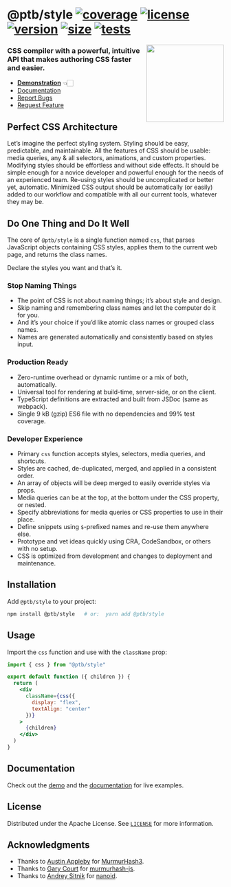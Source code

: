 # @ptb/style [![coverage][coverageSvg]][coverage] [![license][licenseSvg]][license] [![version][versionSvg]][version] [![size][sizeSvg]][size] [![tests][testsSvg]][tests]

<img align="right" alt="" height="180" src="docs/logo.svg" width="180" />

### CSS compiler with a powerful, intuitive API that makes authoring CSS faster and easier.

- [**Demonstration**][demo] 👈🏻
- [Documentation][docs]
- [Report Bugs][bugs]
- [Request Feature][talk]

## Perfect CSS Architecture

Let’s imagine the perfect styling system. Styling should be easy, predictable, and maintainable. All the features of CSS should be usable: media queries, any & all selectors, animations, and custom properties. Modifying styles should be effortless and without side effects. It should be simple enough for a novice developer and powerful enough for the needs of an experienced team. Re-using styles should be uncomplicated or better yet, automatic. Minimized CSS output should be automatically (or easily) added to our workflow and compatible with all our current tools, whatever they may be.

## Do One Thing and Do It Well

The core of `@ptb/style` is a single function named `css`, that parses JavaScript objects containing CSS styles, applies them to the current web page, and returns the class names.

Declare the styles you want and that’s it.

### Stop Naming Things

- The point of CSS is not about naming things; it’s about style and design.
- Skip naming and remembering class names and let the computer do it for you.
- And it’s your choice if you’d like atomic class names or grouped class names.
- Names are generated automatically and consistently based on styles input.

### Production Ready

- Zero-runtime overhead or dynamic runtime or a mix of both, automatically.
- Universal tool for rendering at build-time, server-side, or on the client.
- TypeScript definitions are extracted and built from JSDoc (same as webpack).
- Single 9 kB (gzip) ES6 file with no dependencies and 99% test coverage.

### Developer Experience

- Primary `css` function accepts styles, selectors, media queries, and shortcuts.
- Styles are cached, de-duplicated, merged, and applied in a consistent order.
- An array of objects will be deep merged to easily override styles via props.
- Media queries can be at the top, at the bottom under the CSS property, or nested.
- Specify abbreviations for media queries or CSS properties to use in their place.
- Define snippets using `$`-prefixed names and re-use them anywhere else.
- Prototype and vet ideas quickly using CRA, CodeSandbox, or others with no setup.
- CSS is optimized from development and changes to deployment and maintenance.

## Installation

Add `@ptb/style` to your project:

```sh
npm install @ptb/style   # or:  yarn add @ptb/style
```

## Usage

Import the `css` function and use with the `className` prop:

```jsx
import { css } from "@ptb/style"

export default function ({ children }) {
  return (
    <div
      className={css({
        display: "flex",
        textAlign: "center"
      })}
    >
      {children}
    </div>
  )
}
```

## Documentation

Check out the [demo][demo] and the [documentation][docs] for live examples.

## License

Distributed under the Apache License. See [`LICENSE`](LICENSE) for more information.

## Acknowledgments

- Thanks to [Austin Appleby](https://github.com/aappleby) for [MurmurHash3](https://github.com/aappleby/smhasher).
- Thanks to [Gary Court](https://github.com/garycourt) for [murmurhash-js](https://github.com/garycourt/murmurhash-js).
- Thanks to [Andrey Sitnik](https://github.com/ai) for [nanoid](https://github.com/ai/nanoid/blob/main/non-secure/index.js).

[coverage]: https://coveralls.io/github/ptb/style
[coverageSvg]: https://img.shields.io/coveralls/github/ptb/style?color=696
[license]: https://choosealicense.com/licenses/apache-2.0/
[licenseSvg]: https://img.shields.io/npm/l/@ptb/style?color=696
[version]: https://www.npmjs.com/package/@ptb/style
[versionSvg]: https://img.shields.io/npm/v/@ptb/style?color=696&label=version
[size]: https://bundlephobia.com/package/@ptb/style
[sizeSvg]: https://img.shields.io/bundlephobia/minzip/@ptb/style?color=696&label=gzip+size
[tests]: https://github.com/ptb/style/actions/workflows/tests.yml
[testsSvg]: https://github.com/ptb/style/actions/workflows/tests.yml/badge.svg
[docs]: https://ptb.dev/style/#toc=1
[bugs]: https://github.com/ptb/style/issues
[talk]: https://github.com/ptb/style/discussions

[demo]: https://ptb.dev/style/demo/?x=createElement%28%0A++%22span%22%2C%0A++%7B%0A++++className%3A+css%28%7B%0A++++++bg%3A+%22%239c9%22%2C%0A++++++color%3A+%22%23333%22%2C%0A++++++p%3A+%224px+10px%22%2C%0A++++++display%3A+%22block%22%2C%0A++++++maxWidth%3A+200%2C%0A++++++m%3A+%22auto%22%2C%0A++++++textAlign%3A+%22center%22%2C%0A++++++borderRadius%3A+10%2C%0A++++++border%3A+%222px+solid+%23696%22%2C%0A++++++fontWeight%3A+700%2C%0A++++++fontFamily%3A+%22sans-serif%22%2C%0A++++++fontSize%3A+24%2C%0A++++++animationName%3A+%7B%0A++++++++%220%25%22%3A+%7B%0A++++++++++transform%3A+%22scale3d%281%2C1%2C1%29%22%0A++++++++%7D%2C%0A++++++++%2210%25%2C20%25%22%3A+%7B%0A++++++++++transform%3A%0A++++++++++++%22scale3d%28.9%2C.9%2C.9%29+rotate3d%280%2C0%2C1%2C-3deg%29%22%0A++++++++%7D%2C%0A++++++++%2230%25%2C50%25%2C70%25%2C90%25%22%3A+%7B%0A++++++++++transform%3A%0A++++++++++++%22scale3d%281.1%2C1.1%2C1.1%29+rotate3d%280%2C0%2C1%2C3deg%29%22%0A++++++++%7D%2C%0A++++++++%2240%25%2C60%25%2C80%25%22%3A+%7B%0A++++++++++transform%3A%0A++++++++++++%22scale3d%281.1%2C1.1%2C1.1%29+rotate3d%280%2C0%2C1%2C-3deg%29%22%0A++++++++%7D%2C%0A++++++++to%3A+%7B%0A++++++++++transform%3A+%22scale3d%281%2C1%2C1%29%22%0A++++++++%7D%0A++++++%7D%2C%0A++++++animationDuration%3A+%221s%22%2C%0A++++++animationIterationCount%3A+%22infinite%22%2C%0A++++%7D%29%0A++%7D%2C%0A++%22Buy+Now%21%22%0A%29#t=1
